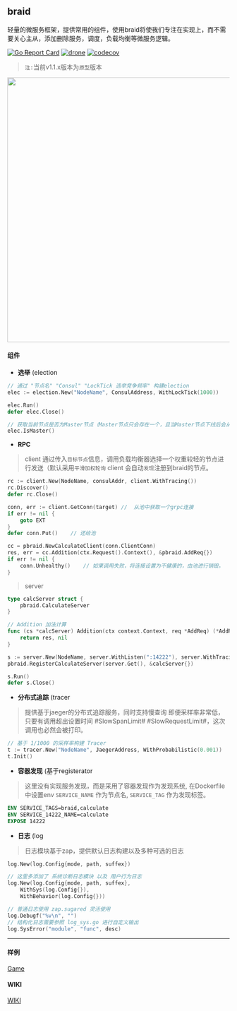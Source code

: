 ## braid
轻量的微服务框架，提供常用的组件，使用braid将使我们专注在实现上，而不需要关心主从，添加删除服务，调度，负载均衡等微服务逻辑。

[![Go Report Card](https://goreportcard.com/badge/github.com/pojol/braid)](https://goreportcard.com/report/github.com/pojol/braid)
[![drone](http://47.96.147.176:8001/api/badges/pojol/braid/status.svg?branch=develop)](dev)
[![codecov](https://codecov.io/gh/pojol/braid/branch/master/graph/badge.svg)](https://codecov.io/gh/pojol/braid)

> `注:`当前v1.1.x版本为`原型`版本 

<img src="https://i.postimg.cc/B6b6CMjM/image.png" width="600">

#### 组件
* **选举** (election
```go
// 通过 "节点名" "Consul" "LockTick 选举竞争频率" 构建election
elec := election.New("NodeName", ConsulAddress, WithLockTick(1000))

elec.Run()
defer elec.Close()

// 获取当前节点是否为Master节点（Master节点只会存在一个，且当Master节点下线后会从其他同名节点中选举出新的Master.
elec.IsMaster()
```

* **RPC** 
> client 通过传入`目标节点`信息，调用负载均衡器选择一个权重较轻的节点进行发送（默认采用`平滑加权轮询`
> client 会自动`发现`注册到braid的节点。
```go
rc := client.New(NodeName, consulAddr, client.WithTracing())
rc.Discover()
defer rc.Close()

conn, err := client.GetConn(target) //  从池中获取一个grpc连接
if err != nil {
    goto EXT
}
defer conn.Put()    // 还给池

cc = pbraid.NewCalculateClient(conn.ClientConn)
res, err = cc.Addition(ctx.Request().Context(), &pbraid.AddReq{})
if err != nil {
    conn.Unhealthy()    // 如果调用失败，将连接设置为不健康的，由池进行销毁。
}
```
> server
```go
type calcServer struct {
	pbraid.CalculateServer
}

// Addition 加法计算
func (cs *calcServer) Addition(ctx context.Context, req *AddReq) (*AddRes, error) {
	return res, nil
}

s := server.New(NodeName, server.WithListen(":14222"), server.WithTracing())
pbraid.RegisterCalculateServer(server.Get(), &calcServer{})

s.Run()
defer s.Close()

```
* **分布式追踪** (tracer
> 提供基于jaeger的分布式追踪服务，同时支持慢查询
> 即便采样率非常低，只要有调用超出设置时间 #SlowSpanLimit# #SlowRequestLimit#，这次调用也必然会被打印。
```go
// 基于 1/1000 的采样率构建 Tracer
t := tracer.New("NodeName", JaegerAddress, WithProbabilistic(0.001))
t.Init()
```

* **容器发现** (基于registerator
> 这里没有实现服务发现，而是采用了容器发现作为发现系统,
> 在Dockerfile中设置env `SERVICE_NAME` 作为节点名, `SERVICE_TAG` 作为发现标签。
```Dockerfile
ENV SERVICE_TAGS=braid,calculate
ENV SERVICE_14222_NAME=calculate
EXPOSE 14222
```

* **日志** (log
> 日志模块基于zap，提供默认日志构建以及多种可选的日志
```go
log.New(log.Config{mode, path, suffex})

// 这里多添加了 系统诊断日志模块 以及 用户行为日志
log.New(log.Config{mode, path, suffex}, 
    WithSys(log.Config{}), 
    WithBehavior(log.Config{}))

// 普通日志使用 zap.sugared 灵活使用
log.Debugf("%v\n", "")
// 结构化日志需要参照 log_sys.go 进行自定义输出
log.SysError("module", "func", desc)
```

***
#### 样例
[Game](https://github.com/pojol/braid-game "使用braid模拟一个游戏架构")

#### WIKI
[WIKI](https://github.com/pojol/braid/wiki "WIKI")